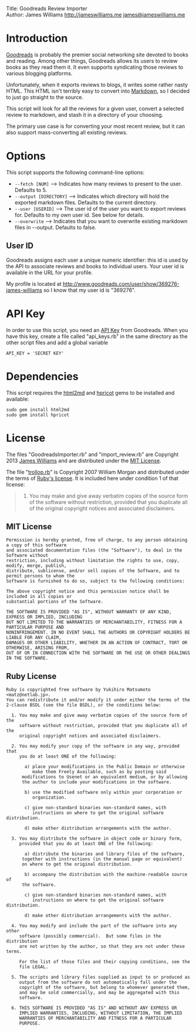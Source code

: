 Title: Goodreads Review Importer  
Author: James Williams <http://jameswilliams.me> <james@jameswilliams.me>  

# Introduction
[Goodreads][] is probably the premier social networking site devoted to books and reading. Among other things, Goodreads allows its users to review books as they read them it. It even supports syndicating those reviews to various blogging platforms. 

Unfortunately, when it exports reviews to blogs, it writes some rather nasty HTML. This HTML isn't terribly easy to convert into [Markdown][], so I decided to just go straight to the source. 

This script will look for all the reviews for a given user, convert a selected review to markdown, and stash it in a directory of your choosing. 

The primary use case is for converting your most recent review, but it can also support mass-converting all existing reviews. 

[Goodreads]: http://www.goodreads.com/
[Markdown]: http://daringfireball.net/projects/markdown/

# Options
This script supports the following command-line options: 

* `--fetch [NUM]` --> Indicates how many reviews to present to the user. Defaults to 5.
* `--output [DIRECTORY]` --> Indicates which directory will hold the exported markdown files. Defaults to the current directory.
* `--user [USERID]` --> The user id of the user you want to export reviews for. Defaults to my own user id. See below for details. 
* `--overwrite` --> Indicates that you want to overwrite existing markdown files in --output. Defaults to false.

## User ID
Goodreads assigns each user a unique numeric identifier: this id is used by the API to associate reviews and books to individual users. Your user id is available in the URL for your profile.

My profile is located at <http://www.goodreads.com/user/show/369276-james-williams> so I know that my user id is "369276".

# API Key
In order to use this script, you need an [API Key][] from Goodreads. When you have this key, create a file called "api_keys.rb" in the same directory as the other script files and add a global variable 

    API_KEY = 'SECRET KEY'

[API Key]: http://www.goodreads.com/api/keys

# Dependencies 
This script requires the [html2md][] and [hpricot][] gems to be installed and available:

`sudo gem install html2md`  
`sudo gem install hpricot`

[html2md]: https://github.com/pmorton/html2md
[hpricot]: https://github.com/hpricot/hpricot

# License
The files "GoodreadsImporter.rb" and "import_review.rb" are Copyright 2013 [James Williams][james] and are distributed under the [MIT License][mit]. 

The file "[trollop.rb][trollop]" is Copyright 2007 William Morgan and distributed under the terms of [Ruby's license][ruby license]. It is included here under condition 1 of that license: 

> 1. You may make and give away verbatim copies of the source form of the
>    software without restriction, provided that you duplicate all of the
>	 original copyright notices and associated disclaimers.

[james]: http://jameswilliams.me
[mit]: http://opensource.org/licenses/MIT
[trollop]: http://trollop.rubyforge.org/
[ruby license]: http://www.ruby-lang.org/en/about/license.txt

## MIT License

	Permission is hereby granted, free of charge, to any person obtaining a copy of this software 
	and associated documentation files (the "Software"), to deal in the Software without 
	restriction, including without limitation the rights to use, copy, modify, merge, publish, 
	distribute, sublicense, and/or sell copies of the Software, and to permit persons to whom the 
	Software is furnished to do so, subject to the following conditions:

	The above copyright notice and this permission notice shall be included in all copies or 
	substantial portions of the Software.

	THE SOFTWARE IS PROVIDED "AS IS", WITHOUT WARRANTY OF ANY KIND, EXPRESS OR IMPLIED, INCLUDING 
	BUT NOT LIMITED TO THE WARRANTIES OF MERCHANTABILITY, FITNESS FOR A PARTICULAR PURPOSE AND 
	NONINFRINGEMENT. IN NO EVENT SHALL THE AUTHORS OR COPYRIGHT HOLDERS BE LIABLE FOR ANY CLAIM, 
	DAMAGES OR OTHER LIABILITY, WHETHER IN AN ACTION OF CONTRACT, TORT OR OTHERWISE, ARISING FROM, 
	OUT OF OR IN CONNECTION WITH THE SOFTWARE OR THE USE OR OTHER DEALINGS IN THE SOFTWARE.

## Ruby License

	Ruby is copyrighted free software by Yukihiro Matsumoto <matz@netlab.jp>.
	You can redistribute it and/or modify it under either the terms of the
	2-clause BSDL (see the file BSDL), or the conditions below:

	  1. You may make and give away verbatim copies of the source form of the
	     software without restriction, provided that you duplicate all of the
	     original copyright notices and associated disclaimers.

	  2. You may modify your copy of the software in any way, provided that
	     you do at least ONE of the following:

	       a) place your modifications in the Public Domain or otherwise
	          make them Freely Available, such as by posting said
		  modifications to Usenet or an equivalent medium, or by allowing
		  the author to include your modifications in the software.

	       b) use the modified software only within your corporation or
	          organization.

	       c) give non-standard binaries non-standard names, with
	          instructions on where to get the original software distribution.

	       d) make other distribution arrangements with the author.

	  3. You may distribute the software in object code or binary form,
	     provided that you do at least ONE of the following:

	       a) distribute the binaries and library files of the software,
		  together with instructions (in the manual page or equivalent)
		  on where to get the original distribution.

	       b) accompany the distribution with the machine-readable source of
		  the software.

	       c) give non-standard binaries non-standard names, with
	          instructions on where to get the original software distribution.

	       d) make other distribution arrangements with the author.

	  4. You may modify and include the part of the software into any other
	     software (possibly commercial).  But some files in the distribution
	     are not written by the author, so that they are not under these terms.

	     For the list of those files and their copying conditions, see the
	     file LEGAL.

	  5. The scripts and library files supplied as input to or produced as 
	     output from the software do not automatically fall under the
	     copyright of the software, but belong to whomever generated them, 
	     and may be sold commercially, and may be aggregated with this
	     software.

	  6. THIS SOFTWARE IS PROVIDED "AS IS" AND WITHOUT ANY EXPRESS OR
	     IMPLIED WARRANTIES, INCLUDING, WITHOUT LIMITATION, THE IMPLIED
	     WARRANTIES OF MERCHANTABILITY AND FITNESS FOR A PARTICULAR
	     PURPOSE.